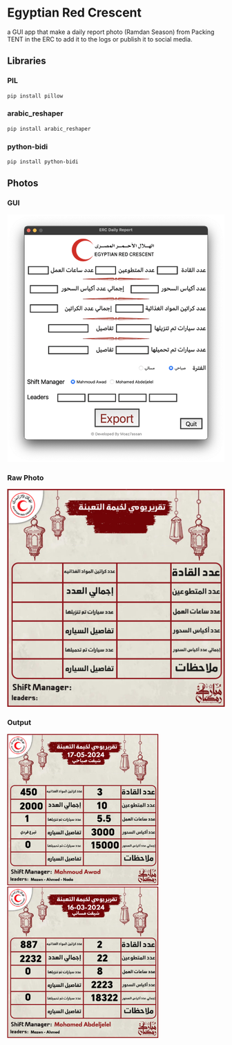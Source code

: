 # Egyptian Red Crescent
a GUI app that make a daily report photo (Ramdan Season) from Packing TENT in the ERC to add it to the logs or publish it to social media.

## Libraries

### PIL
```bash
pip install pillow
```

### arabic_reshaper
```bash
pip install arabic_reshaper
```

### python-bidi
```bash
pip install python-bidi

```


## Photos 
### GUI
![GUI](photos/image.png)

### Raw Photo
![Raw-Photo](photos/daily_report.png)

### Output

<p float="left">
  <img src="photos/17-05-2024%201Morning%20Period%20Daily%20Report.png" width="350">
  <img src="photos/16-03-2024%202Evening%20Period%20Daily%20Report.png" width="350">
</p>
